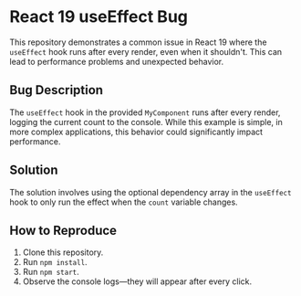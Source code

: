 # React 19 useEffect Bug

This repository demonstrates a common issue in React 19 where the `useEffect` hook runs after every render, even when it shouldn't.  This can lead to performance problems and unexpected behavior.

## Bug Description
The `useEffect` hook in the provided `MyComponent` runs after every render, logging the current count to the console.  While this example is simple, in more complex applications, this behavior could significantly impact performance. 

## Solution
The solution involves using the optional dependency array in the `useEffect` hook to only run the effect when the `count` variable changes.

## How to Reproduce
1. Clone this repository.
2. Run `npm install`.
3. Run `npm start`.
4. Observe the console logs—they will appear after every click.

